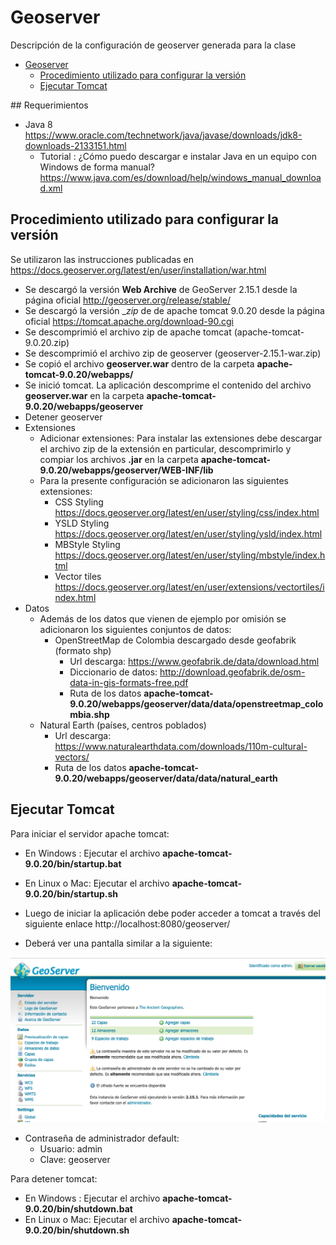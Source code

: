 # Geoserver   

Descripción de la configuración de geoserver generada para la clase

- [Geoserver](#geoserver)
  - [Procedimiento utilizado para configurar la versión](#procedimiento-utilizado-para-configurar-la-versi%C3%B3n)
  - [Ejecutar Tomcat](#ejecutar-tomcat)


## Requerimientos

* Java 8 https://www.oracle.com/technetwork/java/javase/downloads/jdk8-downloads-2133151.html
  * Tutorial : ¿Cómo puedo descargar e instalar Java en un equipo con Windows de forma manual? https://www.java.com/es/download/help/windows_manual_download.xml


## Procedimiento utilizado para configurar la versión

Se utilizaron las instrucciones publicadas en https://docs.geoserver.org/latest/en/user/installation/war.html


* Se descargó la versión __Web Archive__ de GeoServer 2.15.1 desde la página oficial http://geoserver.org/release/stable/
* Se descargó la versión __zip_ de   de  apache tomcat 9.0.20  desde la página oficial  https://tomcat.apache.org/download-90.cgi
* Se descomprimió el archivo zip de apache tomcat (apache-tomcat-9.0.20.zip)
* Se descomprimió el archivo zip de geoserver (geoserver-2.15.1-war.zip)
* Se copió el archivo __geoserver.war__ dentro de la carpeta __apache-tomcat-9.0.20/webapps/__
* Se inició tomcat.  La aplicación descomprime el contenido del archivo __geoserver.war__ en la carpeta __apache-tomcat-9.0.20/webapps/geoserver__
* Detener geoserver
* Extensiones
  * Adicionar extensiones: Para instalar las extensiones debe descargar el archivo zip de la extensión en particular, descomprimirlo y compiar los archivos __.jar__ en la carpeta __apache-tomcat-9.0.20/webapps/geoserver/WEB-INF/lib__ 
  * Para la presente configuración se adicionaron las siguientes extensiones:
    * CSS Styling  https://docs.geoserver.org/latest/en/user/styling/css/index.html
    * YSLD Styling https://docs.geoserver.org/latest/en/user/styling/ysld/index.html 
    * MBStyle Styling https://docs.geoserver.org/latest/en/user/styling/mbstyle/index.html
    * Vector tiles https://docs.geoserver.org/latest/en/user/extensions/vectortiles/index.html
* Datos
  * Además de los datos que vienen de ejemplo por omisión se adicionaron los siguientes conjuntos de datos:
    * OpenStreetMap de Colombia descargado desde geofabrik (formato shp) 
      * Url descarga: https://www.geofabrik.de/data/download.html
      * Diccionario de datos: http://download.geofabrik.de/osm-data-in-gis-formats-free.pdf
      * Ruta de los datos __apache-tomcat-9.0.20/webapps/geoserver/data/data/openstreetmap_colombia.shp__
  * Natural Earth (países, centros poblados)
    * Url descarga: https://www.naturalearthdata.com/downloads/110m-cultural-vectors/
    * Ruta de los datos __apache-tomcat-9.0.20/webapps/geoserver/data/data/natural_earth__



## Ejecutar Tomcat

Para iniciar el servidor apache tomcat:
  * En Windows : Ejecutar el archivo __apache-tomcat-9.0.20/bin/startup.bat__
  * En Linux o Mac: Ejecutar el archivo __apache-tomcat-9.0.20/bin/startup.sh__



* Luego de iniciar la aplicación debe poder acceder a tomcat a través del siguiente enlace http://localhost:8080/geoserver/
* Deberá ver una pantalla similar a la siguiente:

![tomcat_start](images/tomcat_start.png "tomcat_start")

* Contraseña de administrador default:
  * Usuario: admin
  * Clave: geoserver

Para detener tomcat:
  * En Windows : Ejecutar el archivo __apache-tomcat-9.0.20/bin/shutdown.bat__
  * En Linux o Mac: Ejecutar el archivo __apache-tomcat-9.0.20/bin/shutdown.sh__ 

